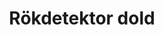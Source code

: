 ---
title: 'Rökdetektor dold'
symbol_image: 'symbols/kr/62.svg'
weight: 62
card: true
card_color: 'bg-symbol-red'
---
